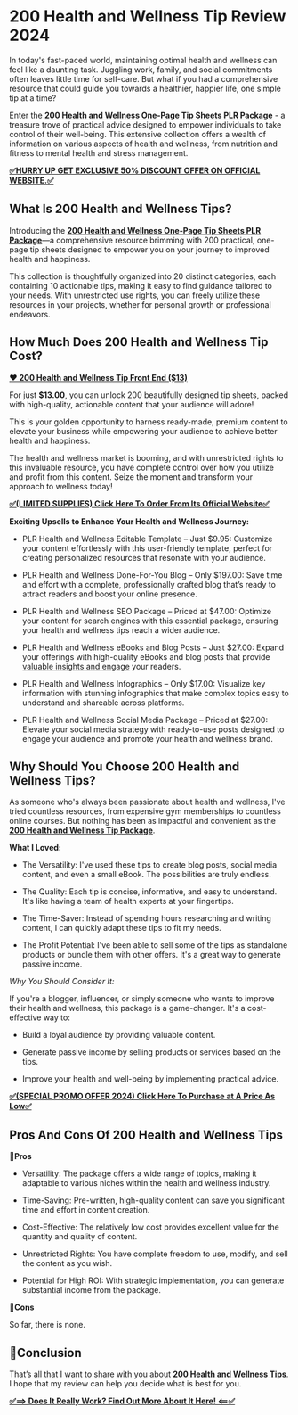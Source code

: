 <div data-breakout="normal">
<h1 id="viewer-by2cn110" class="_9Dsuo NfA7j HZbzS QMtOy" dir="auto"><span class="KfHkb"><strong>200 Health and Wellness Tip Review 2024</strong></span></h1>
</div>
<div data-breakout="normal">
<p id="viewer-w3cxy512" class="Is4xI aaZkV rIsue QMtOy" dir="auto"><span class="vsfWl">In today's fast-paced world, maintaining optimal health and wellness can feel like a daunting task. Juggling work, family, and social commitments often leaves little time for self-care. But what if you had a comprehensive resource that could guide you towards a healthier, happier life, one simple tip at a time?</span></p>

</div>
<div data-breakout="normal">
<p id="viewer-lvihz699" class="Is4xI aaZkV rIsue QMtOy" dir="auto"><span class="vsfWl">Enter the <a href="https://onlinedigitalmarketing.hashnode.dev/200-health-and-wellness-tip"><strong>200 Health and Wellness One-Page Tip Sheets PLR Package</strong></a> - a treasure trove of practical advice designed to empower individuals to take control of their well-being. This extensive collection offers a wealth of information on various aspects of health and wellness, from nutrition and fitness to mental health and stress management.</span></p>
<p dir="auto"><a href="https://warriorplus.com/o2/a/cr9n123/0"><strong>✅HURRY UP GET EXCLUSIVE 50% DISCOUNT OFFER ON OFFICIAL WEBSITE.✅</strong></a></p>

</div>
<div data-breakout="normal">
<h2 id="viewer-pt8b9114" class="_6Aw8R NfA7j rIsue QMtOy" dir="auto"><span class="KfHkb"><strong>What Is 200 Health and Wellness Tips?</strong></span></h2>
</div>
<div data-breakout="normal">
<p id="viewer-xhuns954" class="Is4xI aaZkV rIsue QMtOy" dir="auto"><span class="vsfWl">Introducing the <a href="https://www.data-medics.com/forum/threads/200-health-and-wellness-tip-review-2024-real-or-fake.13863/"><strong>200 Health and Wellness One-Page Tip Sheets PLR Package</strong></a>—a comprehensive resource brimming with 200 practical, one-page tip sheets designed to empower you on your journey to improved health and happiness.</span></p>

</div>
<div data-breakout="normal">
<p id="viewer-dg3b318463" class="Is4xI aaZkV rIsue QMtOy" dir="auto"><span class="vsfWl">This collection is thoughtfully organized into 20 distinct categories, each containing 10 actionable tips, making it easy to find guidance tailored to your needs. With unrestricted use rights, you can freely utilize these resources in your projects, whether for personal growth or professional endeavors.</span></p>

</div>
<div data-breakout="normal">
<div id="viewer-4luvw13748" class="Is4xI aaZkV rIsue QMtOy" dir="auto">
<div data-breakout="normal">
<h2 id="viewer-j84va130" class="_6Aw8R NfA7j rIsue QMtOy" dir="auto"><span class="KfHkb"><strong>How Much Does 200 Health and Wellness Tip Cost?</strong></span></h2>
</div>
<div data-breakout="normal">
<p id="viewer-8xtqa134" class="Is4xI aaZkV rIsue QMtOy" dir="auto"><a href="https://warriorplus.com/o2/a/cr9n123/0"><span class="vsfWl"><strong>❤️ 200 Health and Wellness Tip Front End ($13)</strong></span></a></p>

</div>
<div data-breakout="normal">
<p id="viewer-8jo8f4041" class="Is4xI aaZkV rIsue QMtOy" dir="auto"><span class="vsfWl">For just <strong>$13.00</strong>, you can unlock 200 beautifully designed tip sheets, packed with high-quality, actionable content that your audience will adore!</span></p>

</div>
<div data-breakout="normal">
<p id="viewer-d51ji4094" class="Is4xI aaZkV rIsue QMtOy" dir="auto"><span class="vsfWl">This is your golden opportunity to harness ready-made, premium content to elevate your business while empowering your audience to achieve better health and happiness.</span></p>

</div>
<div data-breakout="normal">
<p id="viewer-tyjrr4097" class="Is4xI aaZkV rIsue QMtOy" dir="auto"><span class="vsfWl">The health and wellness market is booming, and with unrestricted rights to this invaluable resource, you have complete control over how you utilize and profit from this content. Seize the moment and transform your approach to wellness today!</span></p>
<p dir="auto"><a href="https://warriorplus.com/o2/a/cr9n123/0"><strong>✅(LIMITED SUPPLIES) Click Here To Order From Its Official Website✅</strong></a></p>

</div>
<div data-breakout="normal">
<p id="viewer-ymt8v4356" class="Is4xI aaZkV rIsue QMtOy" dir="auto"><span class="vsfWl"><strong>Exciting Upsells to Enhance Your Health and Wellness Journey:</strong></span></p>

</div>
<div data-breakout="normal">
<ul class="QOI7n rIsue">
 	<li class="B229E" dir="auto" aria-level="1">
<p id="viewer-gc7hu5123" class="Is4xI aaZkV rIsue QMtOy" dir=""><span class="vsfWl">PLR Health and Wellness Editable Template – Just $9.95: Customize your content effortlessly with this user-friendly template, perfect for creating personalized resources that resonate with your audience.</span></p>
</li>
</ul>
</div>
<div data-breakout="normal">
<ul class="QOI7n rIsue">
 	<li class="B229E" dir="auto" aria-level="1">
<p id="viewer-026ko5129" class="Is4xI aaZkV rIsue QMtOy" dir=""><span class="vsfWl">PLR Health and Wellness Done-For-You Blog – Only $197.00: Save time and effort with a complete, professionally crafted blog that’s ready to attract readers and boost your online presence.</span></p>
</li>
</ul>
</div>
<div data-breakout="normal">
<ul class="QOI7n rIsue">
 	<li class="B229E" dir="auto" aria-level="1">
<p id="viewer-bjznz5135" class="Is4xI aaZkV rIsue QMtOy" dir=""><span class="vsfWl">PLR Health and Wellness SEO Package – Priced at $47.00: Optimize your content for search engines with this essential package, ensuring your health and wellness tips reach a wider audience.</span></p>
</li>
</ul>
</div>
<div data-breakout="normal">
<ul class="QOI7n rIsue">
 	<li class="B229E" dir="auto" aria-level="1">
<p id="viewer-42ax45141" class="Is4xI aaZkV rIsue QMtOy" dir=""><span class="vsfWl">PLR Health and Wellness eBooks and Blog Posts – Just $27.00: Expand your offerings with high-quality eBooks and blog posts that provide <a href="http://hq.yalsa.net/advice/16191/200-health-and-wellness-tip-review-2024-real-or-fake?">valuable insights and engage</a> your readers.</span></p>
</li>
</ul>
</div>
<div data-breakout="normal">
<ul class="QOI7n rIsue">
 	<li class="B229E" dir="auto" aria-level="1">
<p id="viewer-fpmud5147" class="Is4xI aaZkV rIsue QMtOy" dir=""><span class="vsfWl">PLR Health and Wellness Infographics – Only $17.00: Visualize key information with stunning infographics that make complex topics easy to understand and shareable across platforms.</span></p>
</li>
</ul>
</div>
<div data-breakout="normal">
<ul class="QOI7n rIsue">
 	<li class="B229E" dir="auto" aria-level="1">
<p id="viewer-z21wg5153" class="Is4xI aaZkV rIsue QMtOy" dir=""><span class="vsfWl">PLR Health and Wellness Social Media Package – Priced at $27.00: Elevate your social media strategy with ready-to-use posts designed to engage your audience and promote your health and wellness brand.</span></p>
</li>
</ul>
</div>
<div data-breakout="normal">
<h2 id="viewer-xq5fz138" class="_6Aw8R NfA7j rIsue QMtOy" dir="auto"><span class="KfHkb"><strong>Why Should You Choose 200 Health and Wellness Tips?</strong></span></h2>
</div>
<div data-breakout="normal">
<p id="viewer-svaow142" class="Is4xI aaZkV rIsue QMtOy" dir="auto"><span class="vsfWl">As someone who's always been passionate about health and wellness, I've tried countless resources, from expensive gym memberships to countless online courses. But nothing has been as impactful and convenient as the<a href="https://github.com/OnlineDigitalreview/200-Health-and-Wellness-Tip"><strong> 200 Health and Wellness Tip Package</strong></a>.</span></p>

</div>
<div data-breakout="normal">
<p id="viewer-hjuj38478" class="Is4xI aaZkV rIsue QMtOy" dir="auto"><span class="vsfWl"><strong>What I Loved:</strong></span></p>

</div>
<div data-breakout="normal">
<ul class="QOI7n rIsue">
 	<li class="B229E" dir="auto" aria-level="1">
<p id="viewer-3218q8482" class="Is4xI aaZkV rIsue QMtOy" dir=""><span class="vsfWl">The Versatility: I've used these tips to create blog posts, social media content, and even a small eBook. The possibilities are truly endless.</span></p>
</li>
 	<li class="B229E" dir="auto" aria-level="1">
<p id="viewer-qh8jh8486" class="Is4xI aaZkV rIsue QMtOy" dir=""><span class="vsfWl">The Quality: Each tip is concise, informative, and easy to understand. It's like having a team of health experts at your fingertips.</span></p>
</li>
 	<li class="B229E" dir="auto" aria-level="1">
<p id="viewer-hby2y8490" class="Is4xI aaZkV rIsue QMtOy" dir=""><span class="vsfWl">The Time-Saver: Instead of spending hours researching and writing content, I can quickly adapt these tips to fit my needs.</span></p>
</li>
 	<li class="B229E" dir="auto" aria-level="1">
<p id="viewer-j5m6h8494" class="Is4xI aaZkV rIsue QMtOy" dir=""><span class="vsfWl">The Profit Potential: I've been able to sell some of the tips as standalone products or bundle them with other offers. It's a great way to generate passive income.</span></p>
</li>
</ul>
</div>
<div data-breakout="normal">
<p id="viewer-vp9br9303" class="Is4xI aaZkV rIsue QMtOy" dir="auto"><span class="vsfWl"><em>Why You Should Consider It:</em></span></p>

</div>
<div data-breakout="normal">
<p id="viewer-o9anu8499" class="Is4xI aaZkV rIsue QMtOy" dir="auto"><span class="vsfWl">If you're a blogger, influencer, or simply someone who wants to improve their health and wellness, this package is a game-changer. It's a cost-effective way to:</span></p>

</div>
<div data-breakout="normal">
<ul class="QOI7n rIsue">
 	<li class="B229E" dir="auto" aria-level="1">
<p id="viewer-x49r08503" class="Is4xI aaZkV rIsue QMtOy" dir=""><span class="vsfWl">Build a loyal audience by providing valuable content.</span></p>
</li>
 	<li class="B229E" dir="auto" aria-level="1">
<p id="viewer-d90g48507" class="Is4xI aaZkV rIsue QMtOy" dir=""><span class="vsfWl">Generate passive income by selling products or services based on the tips.</span></p>
</li>
 	<li class="B229E" dir="auto" aria-level="1">
<p id="viewer-2v5js8511" class="Is4xI aaZkV rIsue QMtOy" dir=""><span class="vsfWl">Improve your health and well-being by implementing practical advice.</span></p>
</li>
</ul>
<a href="https://warriorplus.com/o2/a/cr9n123/0"><strong>✅(SPECIAL PROMO OFFER 2024) Click Here To Purchase at A Price As Low✅</strong></a>

</div>
<div data-breakout="normal">
<h2 id="viewer-e16pv146" class="_6Aw8R NfA7j rIsue QMtOy" dir="auto"><span class="KfHkb"><strong>Pros And Cons Of 200 Health and Wellness Tips</strong></span></h2>
</div>
<div data-breakout="normal">
<p id="viewer-q03vp150" class="Is4xI aaZkV rIsue QMtOy" dir="auto"><span class="vsfWl"><strong>🤩Pros</strong></span></p>

</div>
<div data-breakout="normal">
<ul class="QOI7n rIsue">
 	<li class="B229E" dir="auto" aria-level="1">
<p id="viewer-b3dvo7211" class="Is4xI aaZkV rIsue QMtOy" dir=""><span class="vsfWl">Versatility: The package offers a wide range of topics, making it adaptable to various niches within the health and wellness industry.</span></p>
</li>
 	<li class="B229E" dir="auto" aria-level="1">
<p id="viewer-9yegc7215" class="Is4xI aaZkV rIsue QMtOy" dir=""><span class="vsfWl">Time-Saving: Pre-written, high-quality content can save you significant time and effort in content creation.</span></p>
</li>
 	<li class="B229E" dir="auto" aria-level="1">
<p id="viewer-fqkbj7219" class="Is4xI aaZkV rIsue QMtOy" dir=""><span class="vsfWl">Cost-Effective: The relatively low cost provides excellent value for the quantity and quality of content.</span></p>
</li>
 	<li class="B229E" dir="auto" aria-level="1">
<p id="viewer-2azts7223" class="Is4xI aaZkV rIsue QMtOy" dir=""><span class="vsfWl">Unrestricted Rights: You have complete freedom to use, modify, and sell the content as you wish.</span></p>
</li>
 	<li class="B229E" dir="auto" aria-level="1">
<p id="viewer-qw00r7227" class="Is4xI aaZkV rIsue QMtOy" dir=""><span class="vsfWl">Potential for High ROI: With strategic implementation, you can generate substantial income from the package.</span></p>
</li>
</ul>
</div>
<div data-breakout="normal">
<p id="viewer-aaz9g154" class="Is4xI aaZkV rIsue QMtOy" dir="auto"><span class="vsfWl"><strong>🥺Cons</strong></span></p>

</div>
<div data-breakout="normal">
<p id="viewer-csa6l158" class="Is4xI aaZkV rIsue QMtOy" dir="auto"><span class="vsfWl">So far, there is none.</span></p>

</div>
<div data-breakout="normal">
<h2 id="viewer-psilx162" class="_6Aw8R NfA7j rIsue QMtOy" dir="auto"><span class="KfHkb"><strong>🔴Conclusion</strong></span></h2>
</div>
<div data-breakout="normal">
<p id="viewer-96ykw166" class="Is4xI aaZkV rIsue QMtOy" dir="auto"><span class="vsfWl">That’s all that I want to share with you about <a href="https://www.linkedin.com/pulse/200-health-wellness-tip-review-2024-real-fake-try-with-popchips-zpqke"><strong>200 Health and Wellness Tips</strong></a>. I hope that my review can help you decide what is best for you.</span></p>
<p dir="auto"><a href="https://warriorplus.com/o2/a/cr9n123/0"><strong>✅==&gt; Does It Really Work? Find Out More About It Here! &lt;==✅</strong></a></p>

</div>
</div>
</div>
